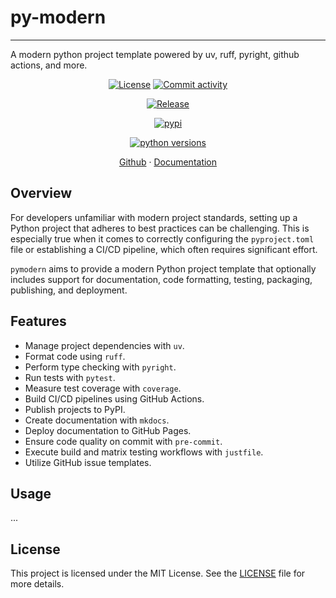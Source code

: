 # py-modern

---

A modern python project template powered by uv, ruff, pyright, github actions, and more.

<div align="center">

[![License](https://img.shields.io/github/license/sandyowlet/py-modern)](https://github.com/sandyowlet/py-modern/blob/main/LICENSE)
[![Commit activity](https://img.shields.io/github/commit-activity/m/sandyowlet/py-modern)](https://github.com/sandyowlet/py-modern/commits/main)

[![Release](https://img.shields.io/github/v/release/sandyowlet/py-modern)](https://github.com/sandyowlet/py-modern/releases/latest)

[![pypi](https://img.shields.io/pypi/v/py-modern)](https://pypi.org/project/py-modern)

[![python versions](https://img.shields.io/badge/python-%3E%3D3.10-blue)](https://github.com/sandyowlet/py-modern)
</div>


<div align="center">
    <a href="https://github.com/sandyowlet/py-modern">Github</a>
    ·
    <a href="https://sandyowlet.github.io/py-modern">Documentation</a>
</div>

## Overview

For developers unfamiliar with modern project standards, setting up a Python project that adheres to best practices can be challenging. This is especially true when it comes to correctly configuring the `pyproject.toml` file or establishing a CI/CD pipeline, which often requires significant effort.

`pymodern` aims to provide a modern Python project template that optionally includes support for documentation, code formatting, testing, packaging, publishing, and deployment.

## Features

- Manage project dependencies with `uv`.
- Format code using `ruff`.
- Perform type checking with `pyright`.
- Run tests with `pytest`.
- Measure test coverage with `coverage`.
- Build CI/CD pipelines using GitHub Actions.
- Publish projects to PyPI.
- Create documentation with `mkdocs`.
- Deploy documentation to GitHub Pages.
- Ensure code quality on commit with `pre-commit`.
- Execute build and matrix testing workflows with `justfile`.
- Utilize GitHub issue templates.

## Usage

...

## License

This project is licensed under the MIT License. See the [LICENSE](LICENSE) file for more details.
